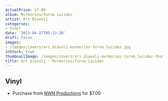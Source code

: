 ```yaml
---
actualPrice: $7.00
album: Murmurios/Turva Lucidez
artist: Ars Diavoli
categories:
- Vinyl
date: '2023-04-27T05:13:28'
draft: false
images:
- /images/covers/ars_diavoli-murmurios-turva_lucidez.jpg
inStock: true
thumbnailImage: /images/covers/ars_diavoli-murmurios-turva_lucidez-thumb.jpg
title: Ars Diavoli - Murmurios/Turva Lucidez
---
```


## Vinyl
* Purchase from [NWN Productions](http://shop.nwnprod.com/index.php?route=product/product&path=76&product_id=539&sort=pd.name&order=ASC) for $7.00

